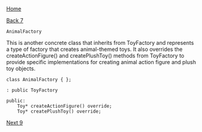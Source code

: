 [Home](page01.md)

[Back 7](page07.md)


```
AnimalFactory
```

This is another concrete class that inherits from ToyFactory and represents a type of factory that creates animal-themed toys. It also overrides the createActionFigure() and createPlushToy() methods from ToyFactory to provide specific implementations for creating animal action figure and plush toy objects.


```
class AnimalFactory { };
```

```
: public ToyFactory
```

```
public:
    Toy* createActionFigure() override;
    Toy* createPlushToy() override;
```
[Next 9](page09.md)

